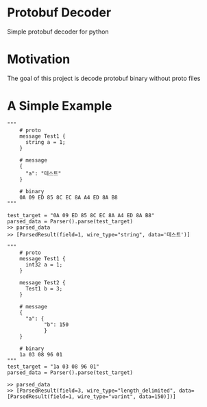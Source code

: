 # Protobuf Decoder
Simple protobuf decoder for python


# Motivation
The goal of this project is decode protobuf binary without proto files


# A Simple Example
```
"""
    # proto
    message Test1 {
      string a = 1;
    }

    # message
    {
      "a": "테스트"
    }

    # binary
    0A 09 ED 85 8C EC 8A A4 ED 8A B8
"""

test_target = "0A 09 ED 85 8C EC 8A A4 ED 8A B8"
parsed_data = Parser().parse(test_target)
>> parsed_data
>> [ParsedResult(field=1, wire_type="string", data='테스트')]
```


```
"""
    # proto
    message Test1 {
      int32 a = 1;
    }

    message Test2 {
      Test1 b = 3;
    }

    # message
    {
      "a": {
            "b": 150
            }
    }

    # binary
    1a 03 08 96 01
"""
test_target = "1a 03 08 96 01"
parsed_data = Parser().parse(test_target)

>> parsed_data
>> [ParsedResult(field=3, wire_type="length_delimited", data=[ParsedResult(field=1, wire_type="varint", data=150)])]
```
